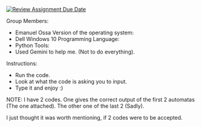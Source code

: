 [![Review Assignment Due Date](https://classroom.github.com/assets/deadline-readme-button-22041afd0340ce965d47ae6ef1cefeee28c7c493a6346c4f15d667ab976d596c.svg)](https://classroom.github.com/a/WPMOLLWm)

Group Members: 
- Emanuel Ossa
Version of the operating system: 
- Dell Windows 10
Programming Language:
- Python
Tools:
- Used Gemini to help me. (Not to do everything).


Instructions:
- Run the code.
- Look at what the code is asking you to input.
- Type it and enjoy :)


NOTE:
I have 2 codes. One gives the correct output of the 
first 2 automatas (The one attached).
The other one of the last 2 (Sadly).

I just thought it was worth mentioning, if 2 codes
were to be accepted.


